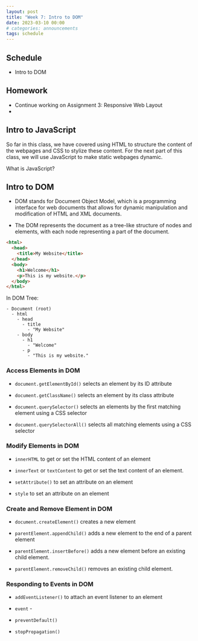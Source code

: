 ```yaml
---
layout: post
title: "Week 7: Intro to DOM"
date: 2023-03-10 00:00
# categories: announcements
tags: schedule
---
```


## Schedule
- Intro to DOM


## Homework
- Continue working on Assignment 3: Responsive Web Layout
-


## Intro to JavaScript

So far in this class, we have covered using HTML to structure the content of the webpages and CSS to stylize these content. For the next part of this class, we will use JavaScript to make static webpages dynamic.

What is JavaScript?



## Intro to DOM

- DOM stands for Document Object Model, which is a programming interface for web documents that allows for dynamic manipulation and modification of HTML and XML documents.

- The DOM represents the document as a tree-like structure of nodes and elements, with each node representing a part of the document.

```html
<html>
  <head>
    <title>My Website</title>
  </head>
  <body>
    <h1>Welcome</h1>
    <p>This is my website.</p>
  </body>
</html>
```

In DOM Tree:
```
- Document (root)
  - html
    - head
      - title
        - "My Website"
    - body
      - h1
        - "Welcome"
      - p
        - "This is my website."
```

### Access Elements in DOM

- `document.getElementById()` selects an element by its ID attribute

- `document.getClassName()` selects an element by its class attribute

- `document.querySelector()` selects an elements by the first matching element using a CSS selector

- `document.querySelectorAll()` selects all matching elements using a CSS selector

### Modify Elements in DOM

- `innerHTML` to get or set the HTML content of an element

- `innerText` or `textContent` to get or set the text content of an element.

- `setAttribute()` to set an attribute on an element

- `style` to set an attribute on an element

### Create and Remove Element in DOM

- `document.createElement()` creates a new element

- `parentElement.appendChild()` adds a new element to the end of a parent element

- `parentElement.insertBefore()` adds a new element before an existing child element.

- `parentElement.removeChild()` removes an existing child element.

### Responding to Events in DOM

- `addEventListener()` to attach an event listener to an element

- `event` - 

- `preventDefault()`

- `stopPropagation()`



